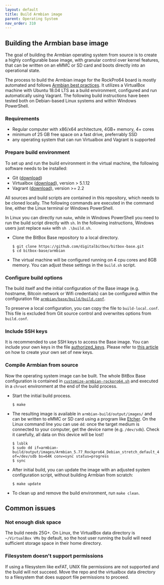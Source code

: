 ```yaml
---
layout: default
title: Build Armbian image
parent: Operating System
nav_order: 310
---
```

## Building the Armbian base image

The goal of building the Armbian operating system from source is to create a highly configurable base image, with granular control over kernel features, that can be written on an eMMC or SD card and boots directly into an operational state.

The process to build the Armbian image for the RockPro64 board is mostly automated and follows [Armbian best practices](https://docs.armbian.com/Developer-Guide_Build-Preparation). It utilizes a VirtualBox machine with Ubuntu 18.04 LTS as a build environment, configured and run automatically using Vagrant. The following build instructions have been tested both on Debian-based Linux systems and within Windows PowerShell.

### Requirements

* Regular computer with x86/x64 architecture, 4GB+ memory, 4+ cores
* minimum of 25 GB free space on a fast drive, preferrably SSD
* any operating system that can run Virtualbox and Vagrant is supported

### Prepare build environment

To set up and run the build environment in the virtual machine, the following software needs to be installed:
* Git ([download](https://git-scm.com/))
* Virtualbox ([download](https://www.virtualbox.org/)), version > 5.1.12
* Vagrant ([download](https://www.vagrantup.com/)), version >= 2.2

All sources and build scripts are contained in this repository, which needs to be cloned locally. The following commands are executed in the command line, either the Linux terminal or Windows PowerShell.  

In Linux you can directly run `make`, while in Windows PowerShell you need to run the build script directly with `sh`. In the following instructions, Windows users just replace `make` with `sh .\build.sh`.

* Clone the BitBox Base repository to a local directory.
  ```
  $ git clone https://github.com/digitalbitbox/bitbox-base.git
  $ cd bitbox-base/armbian
  ```

* The virtual machine will be configured running on 4 cpu cores and 8GB memory. You can adjust these settings in the `build.sh` script.

### Configure build options

The build itself and the initial configuration of the Base image (e.g. hostname, Bitcoin network or Wifi credentials) can be configured within the configuration file [`armbian/base/build/build.conf`](https://github.com/digitalbitbox/bitbox-base/blob/master/armbian/base/build/build.conf). 

To preserve a local configuration, you can copy the file to `build-local.conf`. 
This file is excluded from Git source control and overwrites options from `build.conf`.

### Include SSH keys

It is recommended to use SSH keys to access the Base image. 
You can include your own keys in the file [authorized_keys](https://github.com/digitalbitbox/bitbox-base/blob/master/armbian/base/build/authorized_keys). 
Please refer to [this article](https://confluence.atlassian.com/bitbucketserver/creating-ssh-keys-776639788.html) on how to create your own set of new keys.

### Compile Armbian from source

Now the operating system image can be built. The whole BitBox Base configuration is contained in [`customize-armbian-rockpro64.sh`](https://github.com/digitalbitbox/bitbox-base/blob/master/armbian/base/build/customize-armbian-rockpro64.sh) and executed in a `chroot` environment at the end of the build process.

* Start the initial build process.
  ```
  $ make
  ```

* The resulting image is available in `armbian-build/output/images/` and can be written to eMMC or SD card using a program like [Etcher](https://www.balena.io/etcher/). On the Linux command line you can use `dd`: once the target medium is connected to your computer, get the device name (e.g. `/dev/sdb`). Check it carefully, all data on this device will be lost!  
  ```
  $ lsblk
  $ sudo dd if=armbian-build/output/images/Armbian_5.77_Rockpro64_Debian_stretch_default_4.4.176.img of=/dev/sdb bs=64K conv=sync status=progress
  $ sync
  ```  

* After initial build, you can update the image with an adjusted system configuration script, without building Armbian from scratch:
  ```
  $ make update
  ```

* To clean up and remove the build environment, run `make clean`.

## Common issues

### Not enough disk space

The build needs 25G+. On Linux, the VirtualBox data directory is `~/VirtualBox VMs` by default,
so the host user running the build will need sufficient storage space in their home directory.

### Filesystem doesn't support permissions

If using a filesystem like exFAT, UNIX file permissions are not supported and the build will
not succeed. Move the repo and the virtualbox data directory to a filesystem that does support
file permissions to proceed.